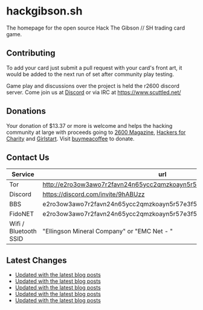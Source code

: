 # hackgibson.sh
The homepage for the open source Hack The Gibson // SH trading card game.


## Contributing

To add your card just submit a pull request with your card's front art, it would be added to the next run of set after community play testing.

Game play and discussions over the project is held the r2600 discord server. Come join us at [Discord](https://discord.com/invite/9hABUzz) or via IRC at https://www.scuttled.net/


## Donations

Your donation of $13.37 or more is welcome and helps the hacking community at large with proceeds going to [2600 Magazine](https://2600.com/), [Hackers for Charity](https://hackersforcharity.org) and [Girlstart](https://girlstart.org).  Visit [buymeacoffee](https://www.buymeacoffee.com/hackgibson.sh) to donate.


## Contact Us

Service | url
-|-
Tor | http://e2ro3ow3awo7r2favn24n65ycc2qmzkoayn5r57e3f56nvjwdcgg32ad.onion
Discord | https://discord.com/invite/9hABUzz
BBS | e2ro3ow3awo7r2favn24n65ycc2qmzkoayn5r57e3f56nvjwdcgg32ad.onion:23
FidoNET | e2ro3ow3awo7r2favn24n65ycc2qmzkoayn5r57e3f56nvjwdcgg32ad.onion:24554
Wifi / Bluetooth SSID | "Ellingson Mineral Company" or "EMC Net - <fidonet address>"

## Latest Changes
<!-- BLOG-POST-LIST:START -->
- [Updated with the latest blog posts](https://github.com/DFW2600/hackgibson.sh/commit/817d356fa99f9cad0c12c3b183e44fcb2cadcfe6)
- [Updated with the latest blog posts](https://github.com/DFW2600/hackgibson.sh/commit/6486659977b643ade0c94c4ea4bfa0c736d7543f)
- [Updated with the latest blog posts](https://github.com/DFW2600/hackgibson.sh/commit/75fe5e30b309d5442d4312e463b02d5bab8d99f6)
- [Updated with the latest blog posts](https://github.com/DFW2600/hackgibson.sh/commit/52c1879cfe37c276a7f0d97866f447cbbcc6c1a3)
- [Updated with the latest blog posts](https://github.com/DFW2600/hackgibson.sh/commit/e454fdc3aa11532836adedee20fb98cc597444b6)
<!-- BLOG-POST-LIST:END -->
